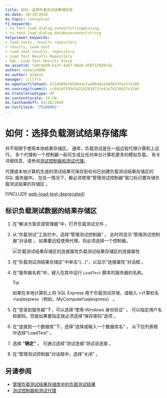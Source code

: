 ```yaml
---
title: 如何：选择负载测试结果储存库
ms.date: 10/19/2016
ms.topic: conceptual
f1_keywords:
- vs.test.load.dialog.connectstringmissing
- vs.test.load.dialog.databaseconnectstring
helpviewer_keywords:
- load tests, results repository
- results, load test
- load test results, repository
- Load Test Results Repository
- SQL, Load Test Results Store
ms.assetid: fa0c4dd9-612f-4a57-b8eb-458f129d9cda
author: mikejo5000
ms.author: mikejo
manager: jillfra
ms.openlocfilehash: 513dd884f65e041e7ad90dda1483633fec57e100
ms.sourcegitcommit: cc841df335d1d22d281871fe41e74238d2fc52a6
ms.translationtype: HT
ms.contentlocale: zh-CN
ms.lasthandoff: 03/18/2020
ms.locfileid: "75589001"
---
```

# <a name="how-to-select-a-load-test-results-repository"></a>如何：选择负载测试结果存储库

并不局限于使用本地结果存储区。 通常，负载测试是在一组远程代理计算机上运行。 多个代理和一个控制器一起可生成比任何单台计算机更多的模拟负载。 有关详细信息，请参阅[测试控制器和测试代理](configure-test-agents-and-controllers-for-load-tests.md)。

代理或本地计算机生成的测试结果可保存到任何已创建负载测试结果存储区的 SQL 服务器中。 在任一情况下，都必须使用“管理测试控制器”窗口标识要存储负载测试结果的存储区  。

[!INCLUDE [web-load-test-deprecated](includes/web-load-test-deprecated.md)]

## <a name="identify-a-results-store-for-load-test-data"></a>标识负载测试数据的结果存储区

1. 在“解决方案资源管理器”中，打开负载测试文件  。

2. 从“负载测试”工具栏中，选择“管理测试控制器”   。 此时将显示“管理测试控制器”对话框  。 如果要远程使用代理，则必须选择一个控制器。

     ![负载测试结果存储区的连接属性](../test/media/loadtestconnectionproperties.png)负载测试结果存储区的连接属性

3. 在“负载测试测结果存储区”中单击“(…)”，以显示“连接属性”对话框    。

4. 在“服务器名称”中，键入在其中运行 `LoadTest` 脚本的服务器的名称。

    > [!TIP]
    > 如果在本地计算机上将 SQL Express 用于负载测试存储，请输入 \<计算机名>\sqlexpress（例如，MyComputer\sqlexpress）  。

5. 在“登录到服务器”下，可以选择“使用 Windows 身份验证”   。 可以指定用户名和密码，但是如果要指定就必须选择“保存密码”选项  。

6. 在“连接到一个数据库”下，选择“选择或输入一个数据库名”   。 从下拉列表框中选择“LoadTest”  。

7. 选择 **“确定”** 。 可通过选择“测试连接”测试该连接  。

8. 在“管理测试控制器”对话框中，选择“关闭”   。

## <a name="see-also"></a>另请参阅

- [管理负载测试结果存储库中的负载测试结果](../test/manage-load-test-results-in-the-load-test-results-repository.md)
- [测试控制器和测试代理](configure-test-agents-and-controllers-for-load-tests.md)
